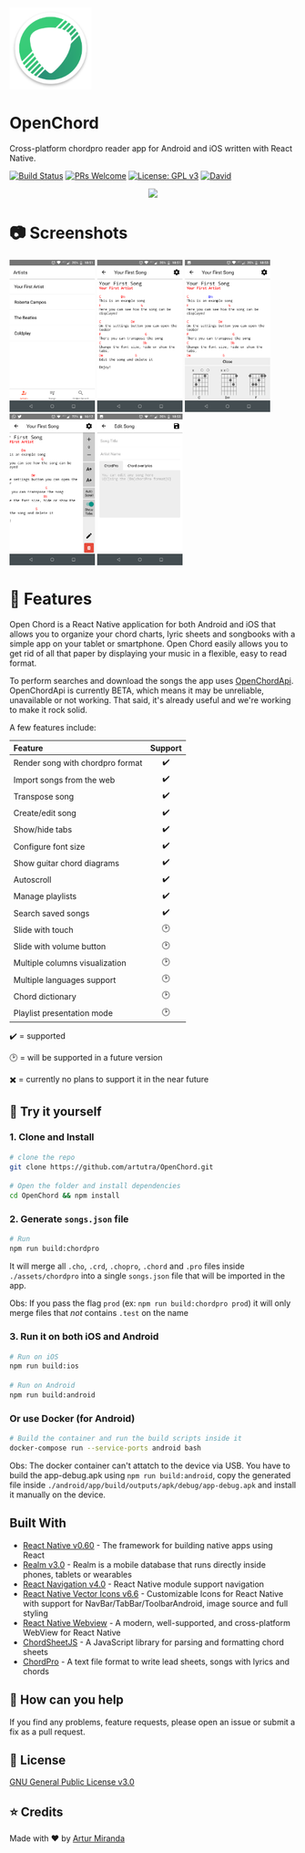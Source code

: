 ![Open Chord Icon](android/app/src/main/res/mipmap-xxhdpi/ic_launcher.png?raw=true "OpenChord")

# OpenChord
Cross-platform chordpro reader app for Android and iOS written with React Native.

[![Build Status](https://travis-ci.org/artutra/OpenChord.svg?branch=master)](https://travis-ci.org/artutra/OpenChord)
[![PRs Welcome](https://img.shields.io/badge/PRs-welcome-brightgreen.svg?style=flat-square)](http://makeapullrequest.com)
[![License: GPL v3](https://img.shields.io/badge/License-GPLv3-blue.svg)](https://www.gnu.org/licenses/gpl-3.0)
[![David](https://img.shields.io/david/artutra/OpenChord.svg)](https://david-dm.org/artutra/OpenChord)

<p style="display: flex;flex-wrap: wrap; align-items: center;justify-content: center">
  <a href="https://play.google.com/store/apps/details?id=com.openchord">
    <img src="https://play.google.com/intl/en_us/badges/images/generic/en_badge_web_generic.png" width="250">
  </a>
</p>

# :camera: Screenshots

<p float="left">
  <img src="./screenshots/ArtistList.png" alt="screenshot-1" width="150">
  <img src="./screenshots/SongView.png" alt="screenshot-2" width="150">
  <img src="./screenshots/ChordDiagram.png" alt="screenshot-3" width="150">
  <img src="./screenshots/Toolbar.png" alt="screenshot-4" width="150">
  <img src="./screenshots/EditSong.png" alt="screenshot-5" width="150">
</p>

# :rocket: Features
Open Chord is a React Native application for both Android and iOS that allows you to organize your chord charts, lyric sheets and songbooks with a simple app on your tablet or smartphone. Open Chord easily allows you to get rid of all that paper by displaying your music in a flexible, easy to read format.

To perform searches and download the songs the app uses [OpenChordApi](https://cifralivre.com.br/api/).
OpenChordApi is currently BETA, which means it may be unreliable, unavailable or not working. That said, it's already useful and we're working to make it rock solid.

A few features include:

| Feature                          | Support            |
|:-------------------------------- |:------------------:|
| Render song with chordpro format | :heavy_check_mark: |
| Import songs from the web        | :heavy_check_mark: |
| Transpose song                   | :heavy_check_mark: |
| Create/edit song                 | :heavy_check_mark: |
| Show/hide tabs                   | :heavy_check_mark: |
| Configure font size              | :heavy_check_mark: |
| Show guitar chord diagrams       | :heavy_check_mark: |
| Autoscroll                       | :heavy_check_mark: |
| Manage playlists                 | :heavy_check_mark: |
| Search saved songs               | :heavy_check_mark: |
| Slide with touch                 | :clock2:           |
| Slide with volume button         | :clock2:           |
| Multiple columns visualization   | :clock2:           |
| Multiple languages support       | :clock2:           |
| Chord dictionary                 | :clock2:           |
| Playlist presentation mode       | :clock2:           |

:heavy_check_mark: = supported

:clock2: = will be supported in a future version

:heavy_multiplication_x: = currently no plans to support it in the near future

## :hammer: Try it yourself

### 1. Clone and Install

```bash
# clone the repo
git clone https://github.com/artutra/OpenChord.git

# Open the folder and install dependencies
cd OpenChord && npm install
```

### 2. Generate `songs.json` file
```bash
# Run
npm run build:chordpro
```
It will merge all `.cho`, `.crd`, `.chopro`, `.chord` and `.pro` files inside `./assets/chordpro` into a single `songs.json` file that will be imported in the app.

Obs: If you pass the flag `prod` (ex: `npm run build:chordpro prod`) it will only merge files that *not* contains `.test` on the name

### 3. Run it on both iOS and Android
```bash
# Run on iOS
npm run build:ios

# Run on Android
npm run build:android
```
### Or use Docker (for Android)
```bash
# Build the container and run the build scripts inside it
docker-compose run --service-ports android bash
```
Obs: The docker container can't attatch to the device via USB. You have to build the app-debug.apk using `npm run build:android`, copy the generated file inside `./android/app/build/outputs/apk/debug/app-debug.apk` and install it manually on the device.


## Built With

* [React Native v0.60](https://facebook.github.io/react-native/) - The framework for building native apps using React
* [Realm v3.0](https://github.com/realm/realm-js) - Realm is a mobile database that runs directly inside phones, tablets or wearables
* [React Navigation v4.0](https://reactnavigation.org) - React Native module support navigation
* [React Native Vector Icons v6.6](https://github.com/oblador/react-native-vector-icons) - Customizable Icons for React Native with support for NavBar/TabBar/ToolbarAndroid, image source and full styling
* [React Native Webview](https://github.com/react-native-community/react-native-webview) - A modern, well-supported, and cross-platform WebView for React Native
* [ChordSheetJS](https://github.com/martijnversluis/ChordSheetJS) - A JavaScript library for parsing and formatting chord sheets
* [ChordPro](https://www.chordpro.org/chordpro/index.html) - A text file format to write lead sheets, songs with lyrics and chords

## :raising_hand: How can you help
If you find any problems, feature requests, please open an issue or submit a fix as a pull request.

## :newspaper: License
[GNU General Public License v3.0](LICENSE)

## :star: Credits
Made with :heart: by [Artur Miranda](https://github.com/artutra)